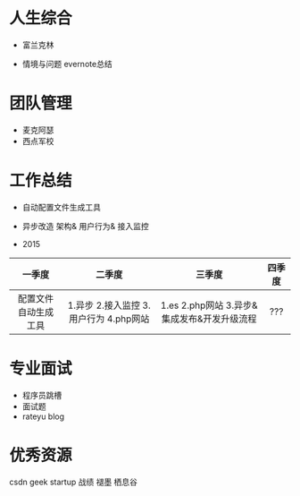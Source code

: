 # 人生综合

- 富兰克林

- 情境与问题 evernote总结

# 团队管理

- 麦克阿瑟
- 西点军校

# 工作总结

- 自动配置文件生成工具
- 异步改造 架构& 用户行为& 接入监控

- 2015

|一季度|二季度|三季度|四季度|
|:------:|:------:|:------:|:------:|
|配置文件自动生成工具|1.异步 2.接入监控 3.用户行为 4.php网站|1.es 2.php网站 3.异步&集成发布&开发升级流程|???|

# 专业面试
- 程序员跳槽
- 面试题
- rateyu blog

# 优秀资源
csdn geek
startup
战绩
褪墨
栖息谷
